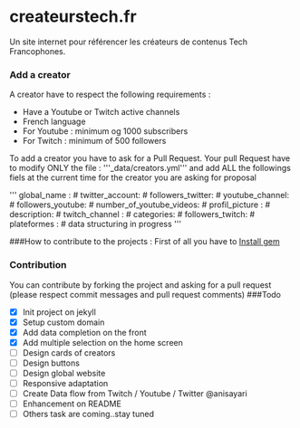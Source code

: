 # createurstech.fr
Un site internet pour référencer les créateurs de contenus Tech Francophones.

### Add a creator
A creator have to respect the following requirements :
 - Have a Youtube or Twitch active channels
 - French language
 - For Youtube : minimum og 1000 subscribers
 - For Twitch : minimum of 500 followers
 
 To add a creator you have to ask for a Pull Request. Your pull Request have to modify ONLY the file : '''_data/creators.yml''' and add ALL the followings fiels at the current time for the creator you are asking for proposal

'''
global_name : #
twitter_account: #
followers_twitter: #
youtube_channel: #
followers_youtube: #
number_of_youtube_videos: #
profil_picture : #
description: #
twitch_channel : #
categories: #
followers_twitch: #
plateformes : #
data structuring in progress
'''

###How to contribute to the projects :
First of all you have to [Install gem](https://jekyllrb.com/docs/installation/)


### Contribution
You can contribute by forking the project and asking for a pull request (please respect commit messages and pull request comments)
###Todo
- [x] Init project on jekyll
- [x] Setup custom domain
- [x] Add data completion on the front
- [x] Add multiple selection on the home screen
- [ ] Design cards of creators
- [ ] Design buttons
- [ ] Design global website
- [ ] Responsive adaptation
- [ ] Create Data flow from Twitch  / Youtube / Twitter @anisayari
- [ ] Enhancement on README
- [ ] Others task are coming..stay tuned
